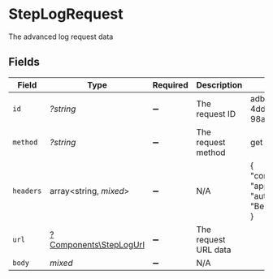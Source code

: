 # StepLogRequest

The advanced log request data


## Fields

| Field                                                                   | Type                                                                    | Required                                                                | Description                                                             | Example                                                                 |
| ----------------------------------------------------------------------- | ----------------------------------------------------------------------- | ----------------------------------------------------------------------- | ----------------------------------------------------------------------- | ----------------------------------------------------------------------- |
| `id`                                                                    | *?string*                                                               | :heavy_minus_sign:                                                      | The request ID                                                          | adbf752f-6457-4ddd-89b3-98ae2252b83b                                    |
| `method`                                                                | *?string*                                                               | :heavy_minus_sign:                                                      | The request method                                                      | get                                                                     |
| `headers`                                                               | array<string, *mixed*>                                                  | :heavy_minus_sign:                                                      | N/A                                                                     | {<br/>"content-type": "application/json",<br/>"authorization": "Bearer token"<br/>} |
| `url`                                                                   | [?Components\StepLogUrl](../../Models/Components/StepLogUrl.md)         | :heavy_minus_sign:                                                      | The request URL data                                                    |                                                                         |
| `body`                                                                  | *mixed*                                                                 | :heavy_minus_sign:                                                      | N/A                                                                     |                                                                         |